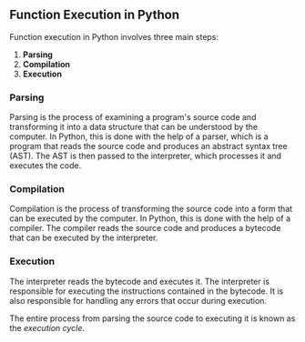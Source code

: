 

## Function Execution in Python

Function execution in Python involves three main steps: 

1. **Parsing**
2. **Compilation**
3. **Execution**

### Parsing 

Parsing is the process of examining a program's source code and transforming it into a data structure that can be understood by the computer. In Python, this is done with the help of a parser, which is a program that reads the source code and produces an abstract syntax tree (AST). The AST is then passed to the interpreter, which processes it and executes the code.

### Compilation

Compilation is the process of transforming the source code into a form that can be executed by the computer. In Python, this is done with the help of a compiler. The compiler reads the source code and produces a bytecode that can be executed by the interpreter.

### Execution 

The interpreter reads the bytecode and executes it. The interpreter is responsible for executing the instructions contained in the bytecode. It is also responsible for handling any errors that occur during execution.

The entire process from parsing the source code to executing it is known as the *execution cycle*.